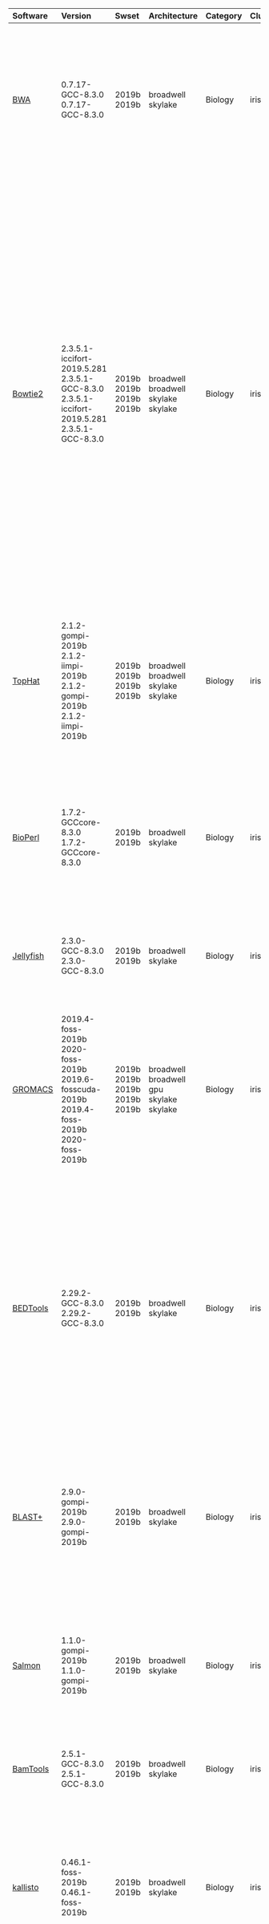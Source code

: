 | Software                                                                             | Version                                                                                                      | Swset                                            | Architecture                                               | Category       | Clusters    | Description                                                                                                                                                                                                                                                                                                                                                                                                                                                                                                     |
|:-------------------------------------------------------------------------------------|:-------------------------------------------------------------------------------------------------------------|:-------------------------------------------------|:-----------------------------------------------------------|:---------------|:------------|:----------------------------------------------------------------------------------------------------------------------------------------------------------------------------------------------------------------------------------------------------------------------------------------------------------------------------------------------------------------------------------------------------------------------------------------------------------------------------------------------------------------|
| <p><a href=http://bio-bwa.sourceforge.net/>BWA</a></p>                               | <p>0.7.17-GCC-8.3.0<br>0.7.17-GCC-8.3.0</p>                                                                  | <p>2019b<br>2019b</p>                            | <p>broadwell<br>skylake</p>                                | <p>Biology</p> | <p>iris</p> | Burrows-Wheeler Aligner (BWA) is an efficient program that aligns relatively short nucleotide sequences against a long reference sequence such as the human genome.                                                                                                                                                                                                                                                                                                                                             |
| <p><a href=http://bowtie-bio.sourceforge.net/bowtie2/index.shtml>Bowtie2</a></p>     | <p>2.3.5.1-iccifort-2019.5.281<br>2.3.5.1-GCC-8.3.0<br>2.3.5.1-iccifort-2019.5.281<br>2.3.5.1-GCC-8.3.0</p>  | <p>2019b<br>2019b<br>2019b<br>2019b</p>          | <p>broadwell<br>broadwell<br>skylake<br>skylake</p>        | <p>Biology</p> | <p>iris</p> | Bowtie 2 is an ultrafast and memory-efficient tool for aligning sequencing reads to long reference sequences. It is particularly good at aligning reads of about 50 up to 100s or 1,000s of characters, and particularly good at aligning to relatively long (e.g. mammalian) genomes. Bowtie 2 indexes the genome with an FM Index to keep its memory footprint small: for the human genome, its memory footprint is typically around 3.2 GB. Bowtie 2 supports gapped, local, and paired-end alignment modes. |
| <p><a href=http://ccb.jhu.edu/software/tophat/>TopHat</a></p>                        | <p>2.1.2-gompi-2019b<br>2.1.2-iimpi-2019b<br>2.1.2-gompi-2019b<br>2.1.2-iimpi-2019b</p>                      | <p>2019b<br>2019b<br>2019b<br>2019b</p>          | <p>broadwell<br>broadwell<br>skylake<br>skylake</p>        | <p>Biology</p> | <p>iris</p> | TopHat is a fast splice junction mapper for RNA-Seq reads.                                                                                                                                                                                                                                                                                                                                                                                                                                                      |
| <p><a href=http://www.bioperl.org/>BioPerl</a></p>                                   | <p>1.7.2-GCCcore-8.3.0<br>1.7.2-GCCcore-8.3.0</p>                                                            | <p>2019b<br>2019b</p>                            | <p>broadwell<br>skylake</p>                                | <p>Biology</p> | <p>iris</p> | Bioperl is the product of a community effort to produce Perl code which is useful in biology. Examples include Sequence objects, Alignment objects and database searching objects.                                                                                                                                                                                                                                                                                                                              |
| <p><a href=http://www.genome.umd.edu/jellyfish.html>Jellyfish</a></p>                | <p>2.3.0-GCC-8.3.0<br>2.3.0-GCC-8.3.0</p>                                                                    | <p>2019b<br>2019b</p>                            | <p>broadwell<br>skylake</p>                                | <p>Biology</p> | <p>iris</p> | Jellyfish is a tool for fast, memory-efficient counting of k-mers in DNA.                                                                                                                                                                                                                                                                                                                                                                                                                                       |
| <p><a href=http://www.gromacs.org>GROMACS</a></p>                                    | <p>2019.4-foss-2019b<br>2020-foss-2019b<br>2019.6-fosscuda-2019b<br>2019.4-foss-2019b<br>2020-foss-2019b</p> | <p>2019b<br>2019b<br>2019b<br>2019b<br>2019b</p> | <p>broadwell<br>broadwell<br>gpu<br>skylake<br>skylake</p> | <p>Biology</p> | <p>iris</p> | GROMACS is a versatile package to perform molecular dynamics, i.e. simulate the Newtonian equations of motion for systems with hundreds to millions of particles. This is a CPU only build, containing both MPI and threadMPI builds.                                                                                                                                                                                                                                                                           |
| <p><a href=https://bedtools.readthedocs.io/>BEDTools</a></p>                         | <p>2.29.2-GCC-8.3.0<br>2.29.2-GCC-8.3.0</p>                                                                  | <p>2019b<br>2019b</p>                            | <p>broadwell<br>skylake</p>                                | <p>Biology</p> | <p>iris</p> | BEDTools: a powerful toolset for genome arithmetic. The BEDTools utilities allow one to address common genomics tasks such as finding feature overlaps and computing coverage. The utilities are largely based on four widely-used file formats: BED, GFF/GTF, VCF, and SAM/BAM.                                                                                                                                                                                                                                |
| <p><a href=https://blast.ncbi.nlm.nih.gov/>BLAST+</a></p>                            | <p>2.9.0-gompi-2019b<br>2.9.0-gompi-2019b</p>                                                                | <p>2019b<br>2019b</p>                            | <p>broadwell<br>skylake</p>                                | <p>Biology</p> | <p>iris</p> | Basic Local Alignment Search Tool, or BLAST, is an algorithm for comparing primary biological sequence information, such as the amino-acid sequences of different proteins or the nucleotides of DNA sequences.                                                                                                                                                                                                                                                                                                 |
| <p><a href=https://github.com/COMBINE-lab/salmon>Salmon</a></p>                      | <p>1.1.0-gompi-2019b<br>1.1.0-gompi-2019b</p>                                                                | <p>2019b<br>2019b</p>                            | <p>broadwell<br>skylake</p>                                | <p>Biology</p> | <p>iris</p> | Salmon is a wicked-fast program to produce a highly-accurate, transcript-level quantification estimates from RNA-seq data.                                                                                                                                                                                                                                                                                                                                                                                      |
| <p><a href=https://github.com/pezmaster31/bamtools>BamTools</a></p>                  | <p>2.5.1-GCC-8.3.0<br>2.5.1-GCC-8.3.0</p>                                                                    | <p>2019b<br>2019b</p>                            | <p>broadwell<br>skylake</p>                                | <p>Biology</p> | <p>iris</p> | BamTools provides both a programmer's API and an end-user's toolkit for handling BAM files.                                                                                                                                                                                                                                                                                                                                                                                                                     |
| <p><a href=https://pachterlab.github.io/kallisto/>kallisto</a></p>                   | <p>0.46.1-foss-2019b<br>0.46.1-foss-2019b</p>                                                                | <p>2019b<br>2019b</p>                            | <p>broadwell<br>skylake</p>                                | <p>Biology</p> | <p>iris</p> | kallisto is a program for quantifying abundances of transcripts from RNA-Seq data, or more generally of target sequences using high-throughput sequencing reads.                                                                                                                                                                                                                                                                                                                                                |
| <p><a href=https://trinityrnaseq.github.io>Trinity</a></p>                           | <p>2.10.0-foss-2019b-Python-3.7.4<br>2.10.0-foss-2019b-Python-3.7.4</p>                                      | <p>2019b<br>2019b</p>                            | <p>broadwell<br>skylake</p>                                | <p>Biology</p> | <p>iris</p> | Trinity represents a novel method for the efficient and robust de novo reconstruction of transcriptomes from RNA-Seq data. Trinity combines three independent software modules: Inchworm, Chrysalis, and Butterfly, applied sequentially to process large volumes of RNA-Seq reads.                                                                                                                                                                                                                             |
| <p><a href=https://www.bioinformatics.babraham.ac.uk/projects/fastqc/>FastQC</a></p> | <p>0.11.9-Java-11<br>0.11.9-Java-11</p>                                                                      | <p>2019b<br>2019b</p>                            | <p>broadwell<br>skylake</p>                                | <p>Biology</p> | <p>iris</p> | FastQC is a quality control application for high throughput sequence data. It reads in sequence data in a variety of formats and can either provide an interactive application to review the results of several different QC checks, or create an HTML based report which can be integrated into a pipeline.                                                                                                                                                                                                    |
| <p><a href=https://www.htslib.org/>HTSlib</a></p>                                    | <p>1.10.2-GCC-8.3.0<br>1.10.2-GCC-8.3.0</p>                                                                  | <p>2019b<br>2019b</p>                            | <p>broadwell<br>skylake</p>                                | <p>Biology</p> | <p>iris</p> | A C library for reading/writing high-throughput sequencing data. This package includes the utilities bgzip and tabix                                                                                                                                                                                                                                                                                                                                                                                            |
| <p><a href=https://www.htslib.org/>SAMtools</a></p>                                  | <p>1.10-GCC-8.3.0<br>1.10-GCC-8.3.0</p>                                                                      | <p>2019b<br>2019b</p>                            | <p>broadwell<br>skylake</p>                                | <p>Biology</p> | <p>iris</p> | SAM Tools provide various utilities for manipulating alignments in the SAM format, including sorting, merging, indexing and generating alignments in a per-position format.                                                                                                                                                                                                                                                                                                                                     |